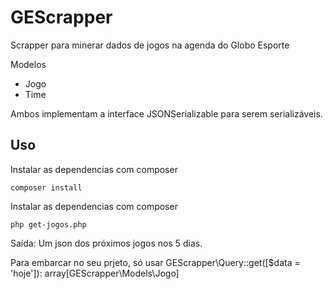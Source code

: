 # GEScrapper

Scrapper para minerar dados de jogos na agenda do Globo Esporte

Modelos
* Jogo
* Time

Ambos implementam a interface JSONSerializable para serem serializáveis.

## Uso

Instalar as dependencias com composer
```shell
composer install
```

Instalar as dependencias com composer
```shell
php get-jogos.php 
```

Saída: Um json dos próximos jogos nos 5 dias.

Para embarcar no seu prjeto, só usar GEScrapper\Query::get([$data = 'hoje']): array[GEScrapper\Models\Jogo]


